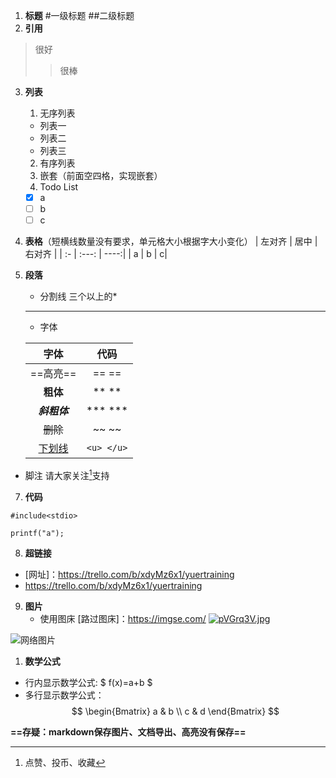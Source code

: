 1. **标题**
  #一级标题
  ##二级标题
2. **引用**
  >很好
  >>很棒

3. **列表**
    1. 无序列表
    - 列表一
    * 列表二
    + 列表三
    2. 有序列表
    3. 嵌套（前面空四格，实现嵌套）
    4. Todo List
    - [x] a 
    - [ ] b
    - [ ] c
4. **表格**（短横线数量没有要求，单元格大小根据字大小变化）
   | 左对齐 | 居中 | 右对齐 |
   | :- | :---: | ----:| 
   | a | b | c|
5. **段落**
   - 分割线 三个以上的*
   ***
   - 字体
  
    | 字体 | 代码 |
    | :--: | :--: |
    | ==高亮== | == == |
    |**粗体**| ** **|
    |***斜粗体***| *** *** |
    |~~删除~~| ~~ ~~|
    |<u>下划线</u>|`<u> </u>`|
  - 脚注
  请大家关注[^1]支持
  [^1]:点赞、投币、收藏
7. **代码**
```
#include<stdio>
```
`printf("a");`

8.  **超链接**
   - [网址]：https://trello.com/b/xdyMz6x1/yuertraining
   - <https://trello.com/b/xdyMz6x1/yuertraining>
9.  **图片**
    - 使用图床
  [路过图床]：https://imgse.com/
  [![pVGrq3V.jpg](https://s21.ax1x.com/2025/07/23/pVGrq3V.jpg)](https://imgse.com/i/pVGrq3V)

![网络图片](../../images/351cc8ab29fcc4fbbdf14ac76bccb4910e2b45e9c8fa81c4b34fe88ee8f739a6.png)  

1.  **数学公式**
  -  行内显示数学公式:
  $ f(x)=a+b $
  - 多行显示数学公式：
  $$
  \begin{Bmatrix}
  a & b \\
  c & d
  \end{Bmatrix}
  $$

**==存疑：markdown保存图片、文档导出、高亮没有保存==**